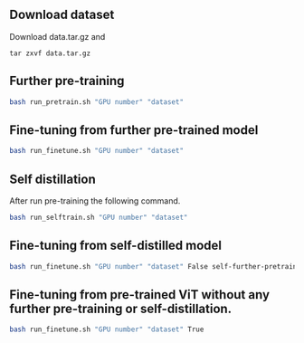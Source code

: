 ## Download dataset
Download data.tar.gz and 
```
tar zxvf data.tar.gz
```


## Further pre-training
```bash
bash run_pretrain.sh "GPU number" "dataset"
```

## Fine-tuning from further pre-trained model
```bash 
bash run_finetune.sh "GPU number" "dataset"
```


## Self distillation
After run pre-training the following command.

```bash
bash run_selftrain.sh "GPU number" "dataset" 
```


## Fine-tuning from self-distilled model
```bash 
bash run_finetune.sh "GPU number" "dataset" False self-further-pretrain-20000
```


## Fine-tuning from pre-trained ViT without any further pre-training or self-distillation.
```bash 
bash run_finetune.sh "GPU number" "dataset" True
```

